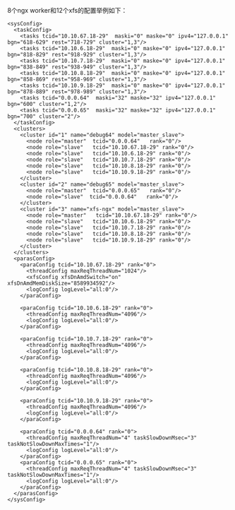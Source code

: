 8个ngx worker和12个xfs的配置举例如下：

	<sysConfig>
	  <taskConfig>
	    <tasks tcid="10.10.67.18-29"  maski="0" maske="0" ipv4="127.0.0.1" bgn="618-629" rest="718-729" cluster="1,3"/>
	    <tasks tcid="10.10.6.18-29"  maski="0" maske="0" ipv4="127.0.0.1" bgn="818-829" rest="918-929" cluster="1,3"/>
	    <tasks tcid="10.10.7.18-29"  maski="0" maske="0" ipv4="127.0.0.1" bgn="838-849" rest="938-949" cluster="1,3"/>
	    <tasks tcid="10.10.8.18-29"  maski="0" maske="0" ipv4="127.0.0.1" bgn="858-869" rest="958-969" cluster="1,3"/>
	    <tasks tcid="10.10.9.18-29"  maski="0" maske="0" ipv4="127.0.0.1" bgn="878-889" rest="978-989" cluster="1,3"/>
	    <tasks tcid="0.0.0.64"  maski="32" maske="32" ipv4="127.0.0.1" bgn="600" cluster="1,2"/>
	    <tasks tcid="0.0.0.65"  maski="32" maske="32" ipv4="127.0.0.1" bgn="700" cluster="2"/>
	  </taskConfig>
	  <clusters>
	    <cluster id="1" name="debug64" model="master_slave">
	      <node role="master"  tcid="0.0.0.64"   rank="0"/>
	      <node role="slave"   tcid="10.10.67.18-29" rank="0"/>
	      <node role="slave"   tcid="10.10.6.18-29" rank="0"/>
	      <node role="slave"   tcid="10.10.7.18-29" rank="0"/>
	      <node role="slave"   tcid="10.10.8.18-29" rank="0"/>
	      <node role="slave"   tcid="10.10.9.18-29" rank="0"/>
	    </cluster>
	    <cluster id="2" name="debug65" model="master_slave">
	      <node role="master"  tcid="0.0.0.65"   rank="0"/>
	      <node role="slave"  tcid="0.0.0.64"   rank="0"/>
	    </cluster>
	    <cluster id="3" name="xfs-ngx" model="master_slave">
	      <node role="master"   tcid="10.10.67.18-29" rank="0"/>
	      <node role="slave"   tcid="10.10.6.18-29" rank="0"/>
	      <node role="slave"   tcid="10.10.7.18-29" rank="0"/>
	      <node role="slave"   tcid="10.10.8.18-29" rank="0"/>
	      <node role="slave"   tcid="10.10.9.18-29" rank="0"/>
	    </cluster> 
	  </clusters>
	  <parasConfig>
	    <paraConfig tcid="10.10.67.18-29" rank="0">
	      <threadConfig maxReqThreadNum="1024"/>
	      <xfsConfig xfsDnAmdSwitch="on" xfsDnAmdMemDiskSize="8589934592"/>
	      <logConfig logLevel="all:0"/>
	    </paraConfig>
	    
	    <paraConfig tcid="10.10.6.18-29" rank="0">
	      <threadConfig maxReqThreadNum="4096"/>
	      <logConfig logLevel="all:0"/>
	    </paraConfig>
	    
	    <paraConfig tcid="10.10.7.18-29" rank="0">
	      <threadConfig maxReqThreadNum="4096"/>
	      <logConfig logLevel="all:0"/>
	    </paraConfig>
	    
	    <paraConfig tcid="10.10.8.18-29" rank="0">
	      <threadConfig maxReqThreadNum="4096"/>
	      <logConfig logLevel="all:0"/>
	    </paraConfig>
	   
	    <paraConfig tcid="10.10.9.18-29" rank="0">
	      <threadConfig maxReqThreadNum="4096"/>
	      <logConfig logLevel="all:0"/>
	    </paraConfig>
	   
	    <paraConfig tcid="0.0.0.64" rank="0">
	      <threadConfig maxReqThreadNum="4" taskSlowDownMsec="3" taskNotSlowDownMaxTimes="1"/>
	      <logConfig logLevel="all:0"/>
	    </paraConfig>
	    <paraConfig tcid="0.0.0.65" rank="0">
	      <threadConfig maxReqThreadNum="4" taskSlowDownMsec="3" taskNotSlowDownMaxTimes="1"/>
	      <logConfig logLevel="all:0"/>
	    </paraConfig>
	  </parasConfig>
	</sysConfig>
